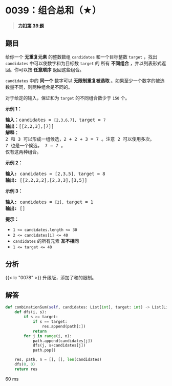# 0039：组合总和（★）


> <u>**[力扣第 39 题](https://leetcode.cn/problems/combination-sum/)**</u>

## 题目

<p>给你一个 <strong>无重复元素</strong> 的整数数组 <code>candidates</code> 和一个目标整数 <code>target</code> ，找出 <code>candidates</code> 中可以使数字和为目标数 <code>target</code> 的 所有<em> </em><strong>不同组合</strong> ，并以列表形式返回。你可以按 <strong>任意顺序</strong> 返回这些组合。</p>

<p><code>candidates</code> 中的 <strong>同一个</strong> 数字可以 <strong>无限制重复被选取</strong> 。如果至少一个数字的被选数量不同，则两种组合是不同的。 </p>

<p>对于给定的输入，保证和为 <code>target</code> 的不同组合数少于 <code>150</code> 个。</p>



<p><strong>示例 1：</strong></p>

<pre>
<strong>输入：</strong>candidates = <code>[2,3,6,7], </code>target = <code>7</code>
<strong>输出：</strong>[[2,2,3],[7]]
<strong>解释：</strong>
2 和 3 可以形成一组候选，2 + 2 + 3 = 7 。注意 2 可以使用多次。
7 也是一个候选， 7 = 7 。
仅有这两种组合。</pre>

<p><strong>示例 2：</strong></p>

<pre>
<strong>输入: </strong>candidates = [2,3,5]<code>, </code>target = 8
<strong>输出: </strong>[[2,2,2,2],[2,3,3],[3,5]]</pre>

<p><strong>示例 3：</strong></p>

<pre>
<strong>输入: </strong>candidates = <code>[2], </code>target = 1
<strong>输出: </strong>[]
</pre>



<p><strong>提示：</strong></p>

<ul>
<li><code>1 &lt;= candidates.length &lt;= 30</code></li>
<li><code>2 &lt;= candidates[i] &lt;= 40</code></li>
<li><code>candidates</code> 的所有元素 <strong>互不相同</strong></li>
<li><code>1 &lt;= target &lt;= 40</code></li>
</ul>


## 分析 

{{< lc "0078" >}} 升级版，添加了和的限制。

## 解答

```python
def combinationSum(self, candidates: List[int], target: int) -> List[List[int]]:
    def dfs(i, s):
        if s >= target:
            if s == target:
                res.append(path[:])
            return
        for j in range(i, n):
            path.append(candidates[j])
            dfs(j, s+candidates[j])
            path.pop()

    res, path, n = [], [], len(candidates)
    dfs(0, 0)
    return res
```
60 ms
